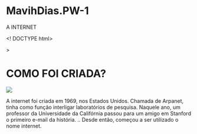# MavihDias.PW-1
A INTERNET 

<!
DOCTYPE html>
<html>
<head>
<title<b UM POUCO SOBRE A INTERNE /b>
  >
</head>
<body>
  
  <p><h1> COMO FOI CRIADA? </h1></p>
  
<img src=´´images/https://segredosdomundo.r7.com/wp-content/uploads/2019/02/arpanet-descubra-a-forma-como-surgiu-a-internet-2./imagens.jp´´>


<p> A internet foi criada em 1969, nos Estados Unidos. Chamada de Arpanet, tinha como função interligar laboratórios de pesquisa.
  Naquele ano, um professor da Universidade da Califórnia passou para um amigo em Stanford o primeiro e-mail da história. ..
  Desde então, começou a ser utilizado o nome internet. </p>
 
 <p->
  
  
